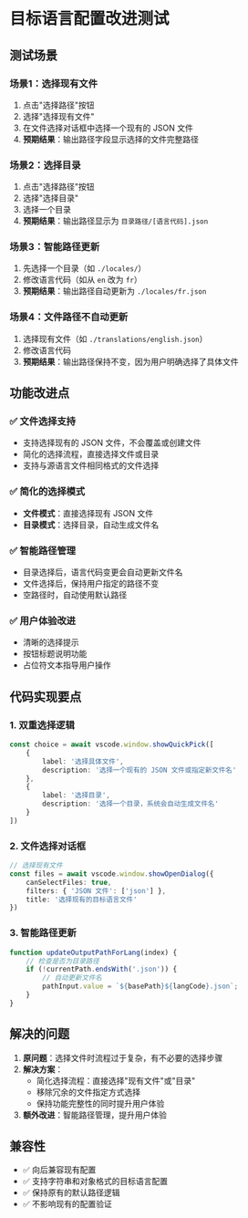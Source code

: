 # 目标语言配置改进测试

## 测试场景

### 场景1：选择现有文件
1. 点击"选择路径"按钮
2. 选择"选择现有文件"
3. 在文件选择对话框中选择一个现有的 JSON 文件
4. **预期结果**：输出路径字段显示选择的文件完整路径

### 场景2：选择目录
1. 点击"选择路径"按钮  
2. 选择"选择目录"
3. 选择一个目录
4. **预期结果**：输出路径显示为 `目录路径/[语言代码].json`

### 场景3：智能路径更新
1. 先选择一个目录（如 `./locales/`）
2. 修改语言代码（如从 `en` 改为 `fr`）
3. **预期结果**：输出路径自动更新为 `./locales/fr.json`

### 场景4：文件路径不自动更新
1. 选择现有文件（如 `./translations/english.json`）
2. 修改语言代码
3. **预期结果**：输出路径保持不变，因为用户明确选择了具体文件

## 功能改进点

### ✅ 文件选择支持
- 支持选择现有的 JSON 文件，不会覆盖或创建文件
- 简化的选择流程，直接选择文件或目录
- 支持与源语言文件相同格式的文件选择

### ✅ 简化的选择模式
- **文件模式**：直接选择现有 JSON 文件
- **目录模式**：选择目录，自动生成文件名

### ✅ 智能路径管理
- 目录选择后，语言代码变更会自动更新文件名
- 文件选择后，保持用户指定的路径不变
- 空路径时，自动使用默认路径

### ✅ 用户体验改进
- 清晰的选择提示
- 按钮标题说明功能
- 占位符文本指导用户操作

## 代码实现要点

### 1. 双重选择逻辑
```typescript
const choice = await vscode.window.showQuickPick([
    {
        label: '选择具体文件',
        description: '选择一个现有的 JSON 文件或指定新文件名'
    },
    {
        label: '选择目录',
        description: '选择一个目录，系统会自动生成文件名'
    }
])
```

### 2. 文件选择对话框
```typescript
// 选择现有文件
const files = await vscode.window.showOpenDialog({
    canSelectFiles: true,
    filters: { 'JSON 文件': ['json'] },
    title: '选择现有的目标语言文件'
})
```

### 3. 智能路径更新
```javascript
function updateOutputPathForLang(index) {
    // 检查是否为目录路径
    if (!currentPath.endsWith('.json')) {
        // 自动更新文件名
        pathInput.value = `${basePath}${langCode}.json`;
    }
}
```

## 解决的问题

1. **原问题**：选择文件时流程过于复杂，有不必要的选择步骤
2. **解决方案**：
   - 简化选择流程：直接选择"现有文件"或"目录"
   - 移除冗余的文件指定方式选择
   - 保持功能完整性的同时提升用户体验
3. **额外改进**：智能路径管理，提升用户体验

## 兼容性

- ✅ 向后兼容现有配置
- ✅ 支持字符串和对象格式的目标语言配置
- ✅ 保持原有的默认路径逻辑
- ✅ 不影响现有的配置验证
